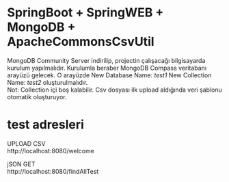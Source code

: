 # SpringBoot + SpringWEB + MongoDB + ApacheCommonsCsvUtil

MongoDB Community Server indirilip, projectin çalışacağı bilgisayarda kurulum yapılmalıdır. Kurulumla beraber MongoDB Compass veritabanı arayüzü gelecek.
O arayüzde New Database Name: <i>test1</i> New Collection Name:  <i>test2</i> oluşturulmalıdır.</br>
Not: Collection içi boş kalabilir. Csv dosyası ilk upload aldığında veri şablonu otomatik oluşturuyor.</br>

# test adresleri
UPLOAD CSV</br>
http://localhost:8080/welcome</br>

jSON GET </br>
http://localhost:8080/findAllTest</br>
